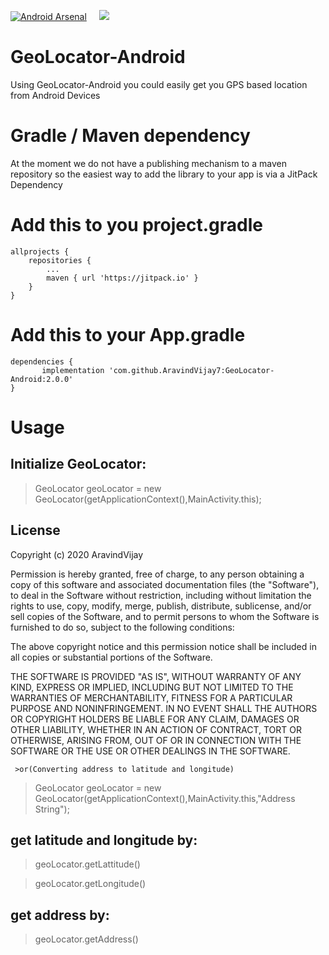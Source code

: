 [![Android Arsenal]( https://img.shields.io/badge/Android%20Arsenal-GeoLocator--Android-green.svg?style=flat )]( https://android-arsenal.com/details/1/7331 ) &nbsp; &nbsp;  [![](https://jitpack.io/v/AravindVijay7/GeoLocator-Android.svg)](https://jitpack.io/#AravindVijay7/GeoLocator-Android)


# GeoLocator-Android
 Using GeoLocator-Android you could easily get you GPS based location from Android Devices
 
 
 
 
# Gradle / Maven dependency
At the moment we do not have a publishing mechanism to a maven repository so the easiest way to add the library to your app is via a JitPack Dependency 

 # Add this to you project.gradle

	allprojects {
		repositories {
			...
			maven { url 'https://jitpack.io' }
		}
	}
  
 # Add this to your App.gradle
  
  	dependencies {
	       implementation 'com.github.AravindVijay7:GeoLocator-Android:2.0.0'
	}


# Usage


 ## Initialize GeoLocator:
 
   > GeoLocator geoLocator = new GeoLocator(getApplicationContext(),MainActivity.this);
   
   
   ## License
   
   Copyright (c) 2020 AravindVijay

Permission is hereby granted, free of charge, to any person obtaining a copy
of this software and associated documentation files (the "Software"), to deal
in the Software without restriction, including without limitation the rights
to use, copy, modify, merge, publish, distribute, sublicense, and/or sell
copies of the Software, and to permit persons to whom the Software is
furnished to do so, subject to the following conditions:

The above copyright notice and this permission notice shall be included in all
copies or substantial portions of the Software.

THE SOFTWARE IS PROVIDED "AS IS", WITHOUT WARRANTY OF ANY KIND, EXPRESS OR
IMPLIED, INCLUDING BUT NOT LIMITED TO THE WARRANTIES OF MERCHANTABILITY,
FITNESS FOR A PARTICULAR PURPOSE AND NONINFRINGEMENT. IN NO EVENT SHALL THE
AUTHORS OR COPYRIGHT HOLDERS BE LIABLE FOR ANY CLAIM, DAMAGES OR OTHER
LIABILITY, WHETHER IN AN ACTION OF CONTRACT, TORT OR OTHERWISE, ARISING FROM,
OUT OF OR IN CONNECTION WITH THE SOFTWARE OR THE USE OR OTHER DEALINGS IN THE
SOFTWARE.
   

     >or(Converting address to latitude and longitude)

   > GeoLocator geoLocator = new GeoLocator(getApplicationContext(),MainActivity.this,"Address String");

 ## get latitude and longitude by:
  
   > geoLocator.getLattitude()
   
   > geoLocator.getLongitude()

 ## get address by:

   > geoLocator.getAddress()
